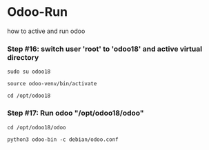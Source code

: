# Odoo-Run
how to active and run odoo

### Step #16: switch user 'root' to 'odoo18' and active virtual directory
```
sudo su odoo18
```
```
source odoo-venv/bin/activate
````
```
cd /opt/odoo18
```
### Step #17: Run odoo "/opt/odoo18/odoo"
```
cd /opt/odoo18/odoo
```
```
python3 odoo-bin -c debian/odoo.conf
```

